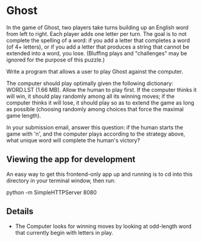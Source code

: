 # Ghost

In the game of Ghost, two players take turns building up an English word from left to right. 
Each player adds one letter per turn. The goal is to not complete the spelling of a word: 
if you add a letter that completes a word (of 4+ letters), or 
if you add a letter that produces a string that cannot be extended into a word, you lose. 
(Bluffing plays and "challenges" may be ignored for the purpose of this puzzle.)

Write a program that allows a user to play Ghost against the computer.

The computer should play optimally given the following dictionary: WORD.LST (1.66 MB). 
Allow the human to play first. If the computer thinks it will win, it should play randomly 
among all its winning moves; if the computer thinks it will lose, it should play so as to 
extend the game as long as possible (choosing randomly among choices that force the maximal game length).

In your submission email, answer this question: if the human starts the game with 'n', 
and the computer plays according to the strategy above, what unique word will complete the human's victory? 

## Viewing the app for development

An easy way to get this frontend-only app up and running is to cd into this directory in your terminal window, then run:

python -m SimpleHTTPServer 8080

## Details

- The Computer looks for winning moves by looking at odd-length word that currently begin with letters in play. 